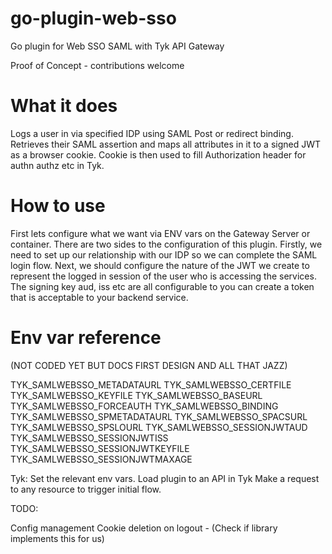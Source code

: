 # go-plugin-web-sso
Go plugin for Web SSO SAML with Tyk API Gateway

Proof of Concept - contributions welcome

# What it does

Logs a user in via specified IDP using SAML Post or redirect binding.
Retrieves their SAML assertion and maps all attributes in it to a signed JWT as a browser cookie.
Cookie is then used to fill Authorization header for authn authz etc in Tyk.


# How to use

First lets configure what we want via ENV vars on the Gateway Server or container. There are two sides to the configuration of this plugin. 
Firstly, we need to set up our relationship with our IDP so we can complete the SAML login flow. 
Next, we should configure the nature of the JWT we create to represent the logged in session of the user who is accessing the services. The signing key aud, iss etc are all configurable to you can create a token that is acceptable to your backend service.

# Env var reference

(NOT CODED YET BUT DOCS FIRST DESIGN AND ALL THAT JAZZ)

TYK_SAMLWEBSSO_METADATAURL
TYK_SAMLWEBSSO_CERTFILE
TYK_SAMLWEBSSO_KEYFILE
TYK_SAMLWEBSSO_BASEURL
TYK_SAMLWEBSSO_FORCEAUTH
TYK_SAMLWEBSSO_BINDING
TYK_SAMLWEBSSO_SPMETADATAURL
TYK_SAMLWEBSSO_SPACSURL
TYK_SAMLWEBSSO_SPSLOURL
TYK_SAMLWEBSSO_SESSIONJWTAUD
TYK_SAMLWEBSSO_SESSIONJWTISS
TYK_SAMLWEBSSO_SESSIONJWTKEYFILE
TYK_SAMLWEBSSO_SESSIONJWTMAXAGE


Tyk:
Set the relevant env vars.
Load plugin to an API in Tyk 
Make a request to any resource to trigger initial flow.

TODO:

Config management
Cookie deletion on logout - (Check if library implements this for us)



